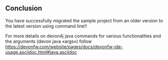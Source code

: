 
## Conclusion
You have successfully migrated the sample project from an older version to the latest version using command line!!

For more details on devon4j java commands for various functionalities and the arguments (devon java «args») follow 
https://devonfw.com/website/pages/docs/devonfw-ide-usage.asciidoc.html#java.asciidoc
